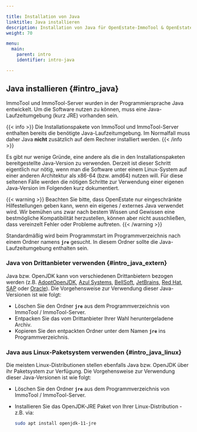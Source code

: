 ```yaml
---

title: Installation von Java 
linktitle: Java installieren
description: Installation von Java für OpenEstate-ImmoTool & OpenEstate-ImmoServer…
weight: 70

menu:
  main:
    parent: intro
    identifier: intro-java

---
```


## Java installieren {#intro_java}

ImmoTool und ImmoTool-Server wurden in der Programmiersprache Java entwickelt. Um die Software nutzen zu können, muss eine Java-Laufzeitumgebung (kurz JRE) vorhanden sein.

{{< info >}}
Die Installationspakete von ImmoTool und ImmoTool-Server enthalten bereits die benötigte Java-Laufzeitumgebung. Im Normalfall muss daher Java **nicht** zusätzlich auf dem Rechner installiert werden.
{{< /info >}}

Es gibt nur wenige Gründe, eine andere als die in den Installationspaketen bereitgestellte Java-Version zu verwenden. Derzeit ist dieser Schritt eigentlich nur nötig, wenn man die Software unter einem Linux-System auf einer anderen Architektur als x86-64 (bzw. amd64) nutzen will. Für diese seltenen Fälle werden die nötigen Schritte zur Verwendung einer eigenen Java-Version im Folgenden kurz dokumentiert. 

{{< warning >}}
Beachten Sie bitte, dass OpenEstate nur eingeschränkte Hilfestellungen geben kann, wenn ein eigenes / externes Java verwendet wird. Wir bemühen uns zwar nach bestem Wissen und Gewissen eine bestmögliche Kompatibilität herzustellen, können aber nicht ausschließen, dass vereinzelt Fehler oder Probleme auftreten.
{{< /warning >}}

Standardmäßig wird beim Programmstart im Programmverzeichnis nach einem Ordner namens **`jre`** gesucht. In diesem Ordner sollte die Java-Laufzeitumgebung enthalten sein.


### Java von Drittanbieter verwenden {#intro_java_extern}

Java bzw. OpenJDK kann von verschiedenen Drittanbietern bezogen werden (z.B. [AdoptOpenJDK](https://adoptopenjdk.net/), [Azul Systems](https://www.azul.com/downloads/zulu/), [BellSoft](https://www.bell-sw.com/), [JetBrains](https://bintray.com/jetbrains/intellij-jdk), [Red Hat](https://github.com/ojdkbuild/ojdkbuild), [SAP](https://sap.github.io/SapMachine/) oder [Oracle](https://www.java.com/)). Die Vorgehensweise zur Verwendung dieser Java-Versionen ist wie folgt: 

-   Löschen Sie den Ordner **`jre`** aus dem Programmverzeichnis von ImmoTool / ImmoTool-Server.
-   Entpacken Sie das vom Drittanbieter Ihrer Wahl heruntergeladene Archiv.
-   Kopieren Sie den entpackten Ordner unter dem Namen **`jre`** ins Programmverzeichnis. 


### Java aus Linux-Paketsystem verwenden {#intro_java_linux}

Die meisten Linux-Distributionen stellen ebenfalls Java bzw. OpenJDK über ihr Paketsystem zur Verfügung. Die Vorgehensweise zur Verwendung dieser Java-Versionen ist wie folgt:

-   Löschen Sie den Ordner **`jre`** aus dem Programmverzeichnis von ImmoTool / ImmoTool-Server.
-   Installieren Sie das OpenJDK-JRE Paket von Ihrer Linux-Distribution - z.B. via:

    ```bash
    sudo apt install openjdk-11-jre
    ```   
